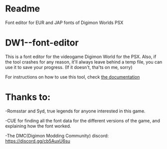 # Readme
Font editor for EUR and JAP fonts of Digimon Worlds PSX
# DW1--font-editor
This is a font editor for the videogame Digimon World for the PSX.
Also, if the tool crashes for any reason, it'll always leave behind a temp file, you can use it to save your progress. (If it doesn't, tha'ts on me, sorry)

For instructions on how to use this tool, check [the documentation](https://github.com/uzuhenry/DigimonWorld-Translation-set)


# Thanks to:


-Romsstar and Syd, true legends for anyone interested in this game.

-CUE for finding all the font data for the different versions of the game, and explaining how the font worked.

-The DMC(Digimon Modding Community) discord: https://discord.gg/cb5AuxU6su




